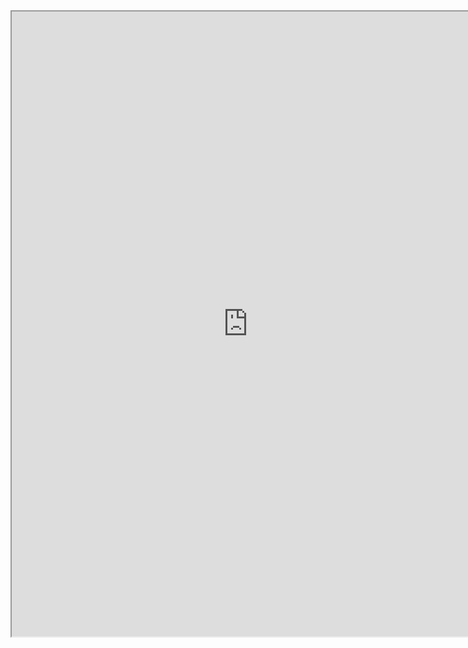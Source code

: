 <iframe src="https://nbviewer.jupyter.org/github/windmissing/DeepLearningPractise/blob/master/Chapter6/6-3-1.ipynb" width="150%" height="1000"></iframe>
